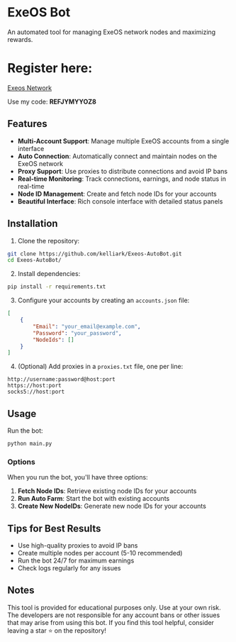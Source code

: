 # ExeOS Bot

An automated tool for managing ExeOS network nodes and maximizing rewards.

# Register here:
[Exeos Network](https://app.exeos.network?referralCode=REFJYMYYOZ8)

Use my code: **REFJYMYYOZ8**


## Features

- **Multi-Account Support**: Manage multiple ExeOS accounts from a single interface
- **Auto Connection**: Automatically connect and maintain nodes on the ExeOS network
- **Proxy Support**: Use proxies to distribute connections and avoid IP bans
- **Real-time Monitoring**: Track connections, earnings, and node status in real-time
- **Node ID Management**: Create and fetch node IDs for your accounts
- **Beautiful Interface**: Rich console interface with detailed status panels

## Installation

1. Clone the repository:
```bash
git clone https://github.com/kelliark/Exeos-AutoBot.git
cd Exeos-AutoBot/
```

2. Install dependencies:
```bash
pip install -r requirements.txt
```

3. Configure your accounts by creating an `accounts.json` file:
```json
[
    {
        "Email": "your_email@example.com",
        "Password": "your_password",
        "NodeIds": []
    }
]
```

4. (Optional) Add proxies in a `proxies.txt` file, one per line:
```
http://username:password@host:port
https://host:port
socks5://host:port
```

## Usage

Run the bot:
```bash
python main.py
```

### Options

When you run the bot, you'll have three options:

1. **Fetch Node IDs**: Retrieve existing node IDs for your accounts
2. **Run Auto Farm**: Start the bot with existing accounts
3. **Create New NodeIDs**: Generate new node IDs for your accounts

## Tips for Best Results

- Use high-quality proxies to avoid IP bans
- Create multiple nodes per account (5-10 recommended)
- Run the bot 24/7 for maximum earnings
- Check logs regularly for any issues

## Notes

This tool is provided for educational purposes only. Use at your own risk. The developers are not responsible for any account bans or other issues that may arise from using this bot.
If you find this tool helpful, consider leaving a star ⭐ on the repository!
